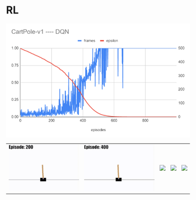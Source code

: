 # RL
![](01-CartPole-v1/images/CartPole-v1-history.PNG)
<table>
<tr>
<td><img src="https://github.com/supercatex/RL/blob/main/01-CartPole-v1/images/CartPole-v1-200.gif?raw=true"></td>
<td><img src="https://github.com/supercatex/RL/blob/main/01-CartPole-v1/images/CartPole-v1-400.gif?raw=true"></td>
<td><img src="https://github.com/supercatex/RL/blob/main/01-CartPole-v1/images/CartPole-v1-600.gif?raw=true"></td>
<td><img src="https://github.com/supercatex/RL/blob/main/01-CartPole-v1/images/CartPole-v1-800.gif?raw=true"></td>
<td><img src="https://github.com/supercatex/RL/blob/main/01-CartPole-v1/images/CartPole-v1-800.gif?raw=true"></td>
</tr>
</table>